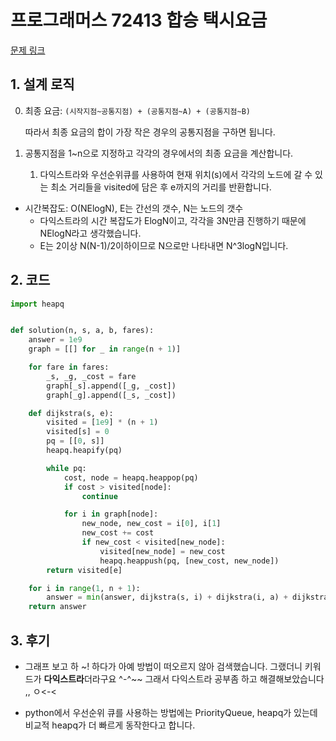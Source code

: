 # 프로그래머스 72413 합승 택시요금

[문제 링크](https://programmers.co.kr/learn/courses/30/lessons/72413)

## 1. 설계 로직

0. 최종 요금: `(시작지점~공통지점) + (공통지점~A) + (공통지점~B)`

   따라서 최종 요금의 합이 가장 작은 경우의 공통지점을 구하면 됩니다.

1. 공통지점을 1~n으로 지정하고 각각의 경우에서의 최종 요금을 계산합니다.

   1. 다익스트라와 우선순위큐를 사용하여 현재 위치(s)에서 각각의 노드에 갈 수 있는 최소 거리들을 visited에 담은 후 e까지의 거리를 반환합니다.

- 시간복잡도: O(NElogN), E는 간선의 갯수, N는 노드의 갯수
  - 다익스트라의 시간 복잡도가 ElogN이고, 각각을 3N만큼 진행하기 때문에 NElogN라고 생각했습니다.
  - E는 2이상 N(N-1)/2이하이므로 N으로만 나타내면 N^3logN입니다.

## 2. 코드

```python
import heapq


def solution(n, s, a, b, fares):
    answer = 1e9
    graph = [[] for _ in range(n + 1)]

    for fare in fares:
        _s, _g, _cost = fare
        graph[_s].append([_g, _cost])
        graph[_g].append([_s, _cost])

    def dijkstra(s, e):
        visited = [1e9] * (n + 1)
        visited[s] = 0
        pq = [[0, s]]
        heapq.heapify(pq)

        while pq:
            cost, node = heapq.heappop(pq)
            if cost > visited[node]:
                continue

            for i in graph[node]:
                new_node, new_cost = i[0], i[1]
                new_cost += cost
                if new_cost < visited[new_node]:
                    visited[new_node] = new_cost
                    heapq.heappush(pq, [new_cost, new_node])
        return visited[e]

    for i in range(1, n + 1):
        answer = min(answer, dijkstra(s, i) + dijkstra(i, a) + dijkstra(i, b))
    return answer
```

## 3. 후기

- 그래프 보고 하 ~! 하다가 아예 방법이 떠오르지 않아 검색했습니다. 그랬더니 키워드가 **다익스트라**더라구요 ^-^~~ 그래서 다익스트라 공부좀 하고 해결해보았습니다 ,, ㅇ<-< 

- python에서 우선순위 큐를 사용하는 방법에는 PriorityQueue, heapq가 있는데 비교적 heapq가 더 빠르게 동작한다고 합니다.